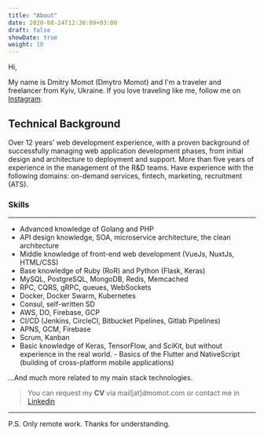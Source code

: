 ```yaml
---
title: "About"
date: 2020-08-24T12:38:09+03:00
draft: false
showDate: true
weight: 10
---
```


Hi,

My name is Dmitry Momot (Dmytro Momot) and I'm a traveler and freelancer from Kyiv, Ukraine. If you love traveling like me, follow me on [Instagram](https://instagram.com/dmitrymomot).


## Technical Background

Over 12 years’ web development experience, with a proven background of successfully managing web application development phases, from initial design and architecture to deployment and support. More than five years of experience in the management of the R&D teams.
Have experience with the following domains: on-demand services, fintech, marketing, recruitment (ATS).

### Skills
---
- Advanced knowledge of Golang and PHP
- API design knowledge, SOA, microservice architecture, the clean architecture
- Middle knowledge of front-end web development (VueJs, NuxtJs, HTML/CSS)
- Base knowledge of Ruby (RoR) and Python (Flask, Keras)
- MySQL, PostgreSQL, MongoDB, Redis, Memcached
- RPC, CQRS, gRPC, queues, WebSockets
- Docker, Docker Swarm, Kubernetes
- Consul, self-written SD
- AWS, DO, Firebase, GCP
- CI/CD (Jenkins, CircleCI, Bitbucket Pipelines, Gitlab Pipelines)
- APNS, GCM, Firebase
- Scrum, Kanban
- Basic knowledge of Keras, TensorFlow, and SciKit, but without experience in the real world. - Basics of the Flutter and NativeScript (building of cross-platform mobile applications)

...And much more related to my main stack technologies.


> You can request my **CV** via mail[at]dmomot.com or contact me in [Linkedin](https://www.linkedin.com/in/dmitrymomot/)


---
P.S. Only remote work. Thanks for understanding.